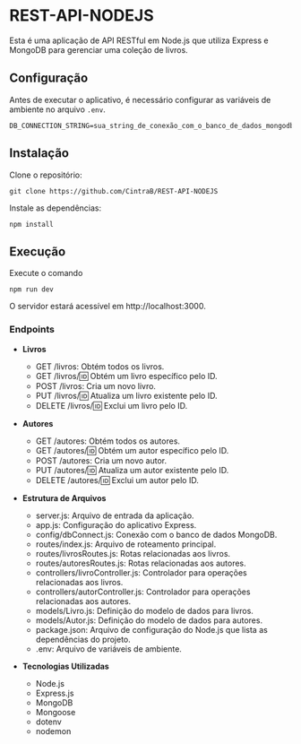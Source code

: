 # REST-API-NODEJS

Esta é uma aplicação de API RESTful em Node.js que utiliza Express e MongoDB para gerenciar uma coleção de livros.

## Configuração

Antes de executar o aplicativo, é necessário configurar as variáveis de ambiente no arquivo `.env`.

```plaintext
DB_CONNECTION_STRING=sua_string_de_conexão_com_o_banco_de_dados_mongodb
```
## Instalação

Clone o repositório:

```plaintext
git clone https://github.com/CintraB/REST-API-NODEJS
```
Instale as dependências:

```plaintext
npm install
```
## Execução

Execute o comando

```plaintext
npm run dev
```
O servidor estará acessível em http://localhost:3000.

### Endpoints

  - **Livros**
    - GET /livros: Obtém todos os livros.
    - GET /livros/:id: Obtém um livro específico pelo ID.
    - POST /livros: Cria um novo livro.
    - PUT /livros/:id: Atualiza um livro existente pelo ID.
    - DELETE /livros/:id: Exclui um livro pelo ID.
  - **Autores**
    - GET /autores: Obtém todos os autores.
    - GET /autores/:id: Obtém um autor específico pelo ID.
    - POST /autores: Cria um novo autor.
    - PUT /autores/:id: Atualiza um autor existente pelo ID.
    - DELETE /autores/:id: Exclui um autor pelo ID.

- **Estrutura de Arquivos**
  - server.js: Arquivo de entrada da aplicação.
  - app.js: Configuração do aplicativo Express.
  - config/dbConnect.js: Conexão com o banco de dados MongoDB.
  - routes/index.js: Arquivo de roteamento principal.
  - routes/livrosRoutes.js: Rotas relacionadas aos livros.
  - routes/autoresRoutes.js: Rotas relacionadas aos autores.
  - controllers/livroController.js: Controlador para operações relacionadas aos livros.
  - controllers/autorController.js: Controlador para operações relacionadas aos autores.
  - models/Livro.js: Definição do modelo de dados para livros.
  - models/Autor.js: Definição do modelo de dados para autores.
  - package.json: Arquivo de configuração do Node.js que lista as dependências do projeto.
  - .env: Arquivo de variáveis de ambiente.

- **Tecnologias Utilizadas**
  - Node.js
  - Express.js
  - MongoDB
  - Mongoose
  - dotenv
  - nodemon
